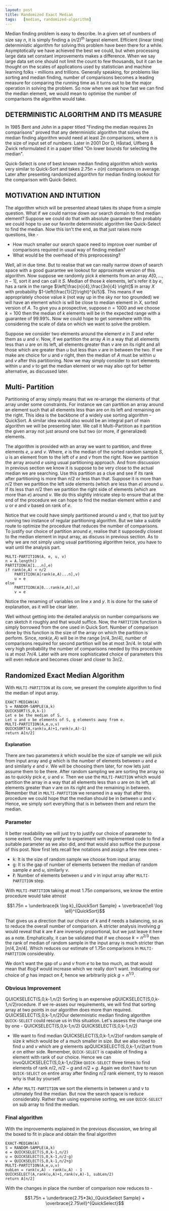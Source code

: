 ```yaml
---
layout: post
title: Randomized Exact Median
tags:   [median, randomized-algorithm]
---
```


Median finding problem is easy to describe. In a given set of numbers of size say $n$, it is simply finding a $(n/2)^{th}$ largest element. Efficient (linear time) deterministic algorithm for solving this problem have been there for a while. Asymptotically we have achieved the best we could, but when processing large data set constant improvements makes a difference. When we say large data set one should not limit the count to few thousands, but it can be thought on the scales of applications used by statistician and machine learning folks - millions and trillions. Generally speaking, for problems like sorting and median finding, number of comparisons becomes a leading measure for comparing the running time as it turns out to be the major operation in solving the problem. So now when we ask how fast we can find the median element, we would mean to optimise the number of comparisons the algorithm would take.

## DETERMINISTIC ALGORITHM AND ITS MEASURE

In 1985 Bent and John in a paper titled "Finding the median requires $2n$ comparisons" proved that any deterministic algorithm that solves the median finding algorithm would need at least $2n$ comparisons, where $n$ is the size of input set of numbers. Later in 2001 Dor D, Håstad, Ulfberg & Zwick reformulated it in a paper titled "On lower bounds for selecting the median".

Quick-Select is one of best known median finding algorithm which works very similar to Quick-Sort and takes $2.75n+o(n)$ comparisons on average. Later after presenting randomized algorithm for median finding lookout for the comparison with Quick-Select.

## MOTIVATION AND INTUITION

The algorithm which will be presented ahead takes its shape from a simple question. What if we could narrow down our search domain to find median element? Suppose we could do that with absolute guarantee then probably we could hope to use our favorite deterministic algorithm like Quick-Select to find the median. Now this isn't the end, as that just raises more questions, like -

- How much smaller our search space need to improve over number of comparisons required in usual way of finding median?
- What would be the overhead of this preprocessing?

Well, all in due time. But to realise that we can really narrow down of search space with a good guarantee we lookout for approximate version of this algorithm. Now suppose we randomly pick $k$ elements from an array $A[0,\dots,n-1]$, sort it and can call it $S$. Median of those $k$ elements, let's refer it by $e$, has a rank in the range $\left[\frac{n}{4},\frac{3n}{4} \right]$ in array $X$ with probability $1-\left(\frac{1}{2}\right)^{k/5}$. This means if we appropriately choose value $k$ (not way up in the sky nor too grounded) we will have an element which is will be close to median element in $X$, sorted version of $A$. To give you a prospective, suppose $n = 1000$ and we choose $k=100$ then the median of $k$ elements will be in the expected range with a guarantee of $99.99\%$. Now we could hope to get somewhere with this considering the scale of data on which we want to solve the problem.

Suppose we consider two elements around the element $e$ in $S$ and refer them as $u$ and $v$. Now, if we partition the array $A$ in a way that all elements less than $u$ are on its left, all elements greater than $v$ are on its right and all those which are greater than $u$ but less than $v$ are in between the two. If we make are choice for $u$ and $v$ right, then the median of $A$ must be within $u$ and $v$ after this partitioning. Now we may simply consider to sort elements within $u$ and $v$ to get the median element or we may also opt for better alternative, as discussed later.

## Multi- Partition

Partitioning of array simply means that we re-arrange the elements of that array under some constraints. For instance we can partition an array around an element such that all elements less than are on its left and remaining on the right. This idea is the backbone of a widely use sorting algorithm - QuickSort. A similar idea would also would be an integral part of main algorithm we will be presenting later. We call it Multi-Partition as it partition the given array not just around one but two (or more, if generalized) elements. 

The algorithm is provided with an array we want to partition, and three elements $e$, $u$ and $v$. Where, $e$ is the median of the sorted random sample $S$, $u$ is an element from to the left of $e$ and $v$ from the right. Now we partition the array around $e$ using usual partitioning approach. And from discussion in previous section we know it is suppose to be very close to the actual median we are searching. Use this partition as a clue and see if its rank after partitioning is more than $n/2$ or less than that. Suppose it is more than $n/2$ then we partition the left side elements (which are less than $e$) around $u$. If its less than $n/2$ then we partition the right side of elements (which are more than $e$) around $v$. We do this slightly intricate step to ensure that at the end of the procedure we can hope to find the median element within $e$ and $u$ or $e$ and $v$ based on rank of $e$.

Notice that we could have simply partitioned around $u$ and $v$, that too just by running two instance of regular partitioning algorithm. But we take a subtle route to optimize the procedure that reduces the number of comparisons. To justify our choice of partition around $e$, realise that it supposedly closest to the median element in input array, as discuss in previous section. As to why we are not simply using usual partitioning algorithm twice, you have to wait until the analysis part.

```
MULTI-PARTITION(A, e, u, v)
n = A.length()
PARTITION(A[1...n],e)
if rank(e,A) < n/2
    PARTITION(A[rank(e,A)...n],v)
    u = e
else
    PARTITION(A[0...rank(e,A)],u)
    v = e
```

Notice the renaming of variables on line $x$ and $y$. It is done for the sake of explanation, as it will be clear later.

Well without getting into the detailed analysis on number comparisons we can sketch it roughly and that would suffice.  Now, the `PARTITION`  function is simply borrowed from the one used in Quick Sort. Number of comparison done by this function is the size of the array on which the partition is perform. Since, $rank(e,A)$ will be in the range $[n/4,3n/4]$, number of comparisons required for second partition will be at most $3n/4$. In total with very high probability the number of comparisons needed by this procedure is at most $7n/4$. Later with are more sophisticated choice of parameters this will even reduce and becomes closer and closer to $3n/2$.

## Randomized Exact Median Algorithm

With `MULTI-PARTITION` at its core, we present the complete algorithm to find the median of input array.

```
EXACT-MEDIAN(A)
S = RANDOM-SAMPLE(A,k)
QUICKSORT(S,0,k-1)
Let e be the median of S.
Let u and v be elements of S, g elements away from e.
MULTI-PARTITION(A,e,u,v)
QUICKSORT(A,rank(u,A)+1,rank(v,A)-1)
return A[n/2]
```

#### Explanation

There are two parameters $k$ which would be the size of sample we will pick from input array and $g$ which is the number of elements between $u$ and $e$ and similarly $e$ and $v$. We will be choosing them later, for now lets just assume them to be there. After random sampling we are sorting the array so as to quickly pick $e$, $u$ and $v$. Then we use the `MULTI-PARITION` which would partition the array in a way that all elements less than $u$ are on its left, all elements greater than $v$ are on its right and the remaining in between. Remember that in `MULTI-PARTITION` we renamed in a way that after this procedure we could hope that the median should be in between $u$ and $v$. Hence, we simply sort everything that is in between them and return the median.

### Parameter

It better readability we will just try to justify our choice of parameter to some extent. One may prefer to experiment with implemented code to find a suitable parameter as we also did, and that would also suffice the purpose of this post. Now first lets recall few notations and assign a few new ones - 

- k: It is the size of random sample we choose from input array.
- g: It is the gap of number of elements between the median of random sample $e$ and $u$, similarly $v$.
- $\ell$: Number of elements between $u$ and $v$ in input array after `MULTI-PARTITION` step.

With `MULTI-PARTITION` taking at most $1.75n$ comparisons, we know the entire procedure would take atmost

$$1.75n + \underbrace{k \log k}_{QuickSort Sample} + \overbrace{\ell \log \ell}^{QuickSort}$$

That gives us a direction that our choice of $k$ and $\ell$ needs a balancing, so as to reduce the overall number of comparison. A stricter analysis involving $g$ would reveal that $k$ are $\ell$ are inversely proportional, but we just leave it here as a note. Emphatically, it can be validated that if we choose $k = n^{2/3}$ then the rank of median of random sample in the input array is much stricter than $[n/4,2n/4]$. Which reduces our estimate of $1.75n$ comparisons in `MULTI-PARTITION` considerably.

We don't want the gap of $u$ and $v$ from $e$ to be too much, as that would mean that $\ell \log \ell$ would increase which we really don't want. Indicating our choice of $g$ has impact on $\ell$, hence we arbitrarily pick $g = n^{1/3}$.

### Obvious Improvement
QUICKSELECT(S,0,k-1,n/2)
Sorting is an expensive pQUICKSELECT(S,0,k-1,n/2)rocedure. If we re-asses our requirements, we will find that sorting array at two points in our algorithm does more than required. QUICKSELECT(S,0,k-1,n/2)Our deterministic median finding algorithm `QUICK-SELECT` could rescue us in this situation. Let's assess the change one by one - QUICKSELECT(S,0,k-1,n/2)
QUICKSELECT(S,0,k-1,n/2)
- We want to find median QUICKSELECT(S,0,k-1,n/2)of random sample of size $k$ which would be of a much smaller in size. But we also need to find $u$ and $v$ which are $g$ elements apQUICKSELECT(S,0,k-1,n/2)art from $e$ on either side. Remember, `QUICK-SELECT` is capable of finding a element with rank of our choice. Hence we can invoQUICKSELECT(S,0,k-1,n/2)ke `QUICK-SELECT` three times to find elements of rank $n/2$, $n/2-g$ and $n/2+g$. Again we don't have to run `QUICK-SELECT` on entire array after finding $n/2$ rank element, try to reason why is that by yourself.

- After `MULTI-PARTITION` we sort the elements in between $u$ and $v$ to ultimately find the median. But now the search space is reduce considerably. Rather than using expensive sorting, we use `QUICK-SELECT` on sub array to find the median.

### Final algorithm 
With the improvements explained in the previous discussion, we bring all the boxed to fit in place and obtain the final algorithm

```
EXACT-MEDIAN(A)
S = RANDOM-SAMPLE(A,k)
e = QUICKSELECT(S,0,k-1,n/2)
u = QUICKSELECT(S,0,k-1,n/2-g)
v = QUICKSELECT(S,0,k-1,n/2+g)
MULTI-PARTITION(A,e,u,v)
subLen = rank(v,A) - rank(u,A) - 1
QUICKSELECT(A,rank(u,A)+1,rank(v,A)-1, subLen/2)
return A[n/2]
```

With the changes in place the number of comparison now reduces to -

$$1.75n + \underbrace{2.75*3k}_{QuickSelect Sample} + \overbrace{2.75\ell}^{QuickSelect}$$